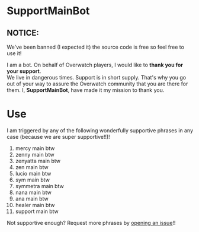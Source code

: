 # SupportMainBot
## NOTICE:
We've been banned (I expected it) the source code is free so feel free to use it!

I am a bot. On behalf of Overwatch players, I would like to **thank you for your support**.  
We live in dangerous times. Support is in short supply. That's why you go out of your way to assure the Overwatch community that you are there for them. I, **SupportMainBot**, have made it my mission to thank you.

# Use
I am triggered by any of the following wonderfully supportive phrases in any case (because we are super supportive!!)!

1. mercy main btw
2. zenny main btw
3. zenyatta main btw
4. zen main btw
5. lucio main btw
6. sym main btw
7. symmetra main btw
8. nana main btw
9. ana main btw
10. healer main btw
11. support main btw

Not supportive enough? Request more phrases by [opening an issue](https://github.com/jwolff52/supportmainbot/issues)!!
